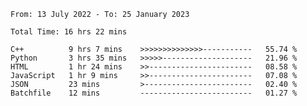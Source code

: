 <!--START_SECTION:waka-->

```text
From: 13 July 2022 - To: 25 January 2023

Total Time: 16 hrs 22 mins

C++          9 hrs 7 mins    >>>>>>>>>>>>>>-----------   55.74 %
Python       3 hrs 35 mins   >>>>>--------------------   21.96 %
HTML         1 hr 24 mins    >>-----------------------   08.58 %
JavaScript   1 hr 9 mins     >>-----------------------   07.08 %
JSON         23 mins         >------------------------   02.40 %
Batchfile    12 mins         -------------------------   01.27 %
```

<!--END_SECTION:waka-->

<!---
yvanlok/yvanlok is a ✨ special ✨ repository because its `README.md` (this file) appears on your GitHub profile.
You can click the Preview link to take a look at your changes.
--->
